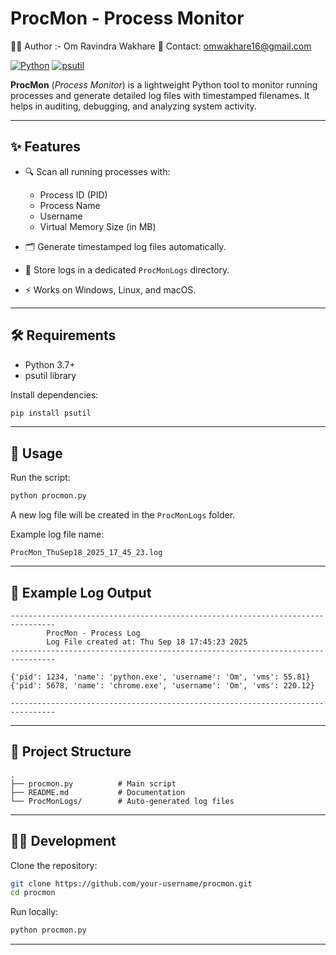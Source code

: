 # ProcMon - Process Monitor

👨‍💻 Author :- Om Ravindra Wakhare
📧 Contact: omwakhare16@gmail.com

[![Python](https://img.shields.io/badge/Python-3.7%2B-blue.svg)](https://www.python.org/)
[![psutil](https://img.shields.io/badge/dependency-psutil-green.svg)](https://pypi.org/project/psutil/)

**ProcMon** (*Process Monitor*) is a lightweight Python tool to monitor running processes and generate detailed log files with timestamped filenames. It helps in auditing, debugging, and analyzing system activity.

---



## ✨ Features

* 🔍 Scan all running processes with:

  * Process ID (PID)
  * Process Name
  * Username
  * Virtual Memory Size (in MB)
* 🗂️ Generate timestamped log files automatically.
* 📁 Store logs in a dedicated `ProcMonLogs` directory.
* ⚡ Works on Windows, Linux, and macOS.

---

## 🛠️ Requirements

* Python 3.7+
* psutil library

Install dependencies:

```bash
pip install psutil
```

---

## 🚀 Usage

Run the script:

```bash
python procmon.py
```

A new log file will be created in the `ProcMonLogs` folder.

Example log file name:

```
ProcMon_ThuSep18_2025_17_45_23.log
```

---

## 📄 Example Log Output

```
--------------------------------------------------------------------------------
        ProcMon - Process Log
        Log File created at: Thu Sep 18 17:45:23 2025
--------------------------------------------------------------------------------

{'pid': 1234, 'name': 'python.exe', 'username': 'Om', 'vms': 55.81}
{'pid': 5678, 'name': 'chrome.exe', 'username': 'Om', 'vms': 220.12}

--------------------------------------------------------------------------------
```

---

## 📂 Project Structure

```
.
├── procmon.py          # Main script
├── README.md           # Documentation
└── ProcMonLogs/        # Auto-generated log files
```

---

## 🧑‍💻 Development

Clone the repository:

```bash
git clone https://github.com/your-username/procmon.git
cd procmon
```

Run locally:

```bash
python procmon.py
```

---


